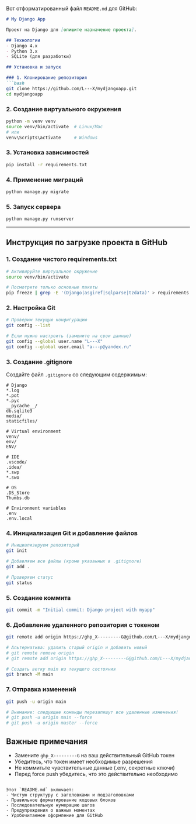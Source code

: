 Вот отформатированный файл `README.md` для GitHub:

```markdown
# My Django App

Проект на Django для [опишите назначение проекта].

## Технологии
- Django 4.x
- Python 3.x
- SQLite (для разработки)

## Установка и запуск

### 1. Клонирование репозитория
```bash
git clone https://github.com/L---X/mydjangoapp.git
cd mydjangoapp
```

### 2. Создание виртуального окружения
```bash
python -m venv venv
source venv/bin/activate  # Linux/Mac
# или
venv\Scripts\activate     # Windows
```

### 3. Установка зависимостей
```bash
pip install -r requirements.txt
```

### 4. Применение миграций
```bash
python manage.py migrate
```

### 5. Запуск сервера
```bash
python manage.py runserver
```

---

## Инструкция по загрузке проекта в GitHub

### 1. Создание чистого requirements.txt
```bash
# Активируйте виртуальное окружение
source venv/bin/activate

# Посмотрите только основные пакеты
pip freeze | grep -E '(Django|asgiref|sqlparse|tzdata)' > requirements.txt
```

### 2. Настройка Git
```bash
# Проверим текущую конфигурацию
git config --list

# Если нужно настроить (замените на свои данные)
git config --global user.name "L---X"
git config --global user.email "a---p@yandex.ru"
```

### 3. Создание .gitignore
Создайте файл `.gitignore` со следующим содержимым:
```
# Django
*.log
*.pot
*.pyc
__pycache__/
db.sqlite3
media/
staticfiles/

# Virtual environment
venv/
env/
ENV/

# IDE
.vscode/
.idea/
*.swp
*.swo

# OS
.DS_Store
Thumbs.db

# Environment variables
.env
.env.local
```

### 4. Инициализация Git и добавление файлов
```bash
# Инициализируем репозиторий
git init

# Добавляем все файлы (кроме указанных в .gitignore)
git add .

# Проверяем статус
git status
```

### 5. Создание коммита
```bash
git commit -m "Initial commit: Django project with myapp"
```

### 6. Добавление удаленного репозитория с токеном
```bash
git remote add origin https://ghp_X---------G@github.com/L---X/mydjangoapp.git

# Альтернатива: удалить старый origin и добавить новый
# git remote remove origin
# git remote add origin https://ghp_X---------G@github.com/L---X/mydjangoapp.git

# Создать ветку main из текущего состояния
git branch -M main
```

### 7. Отправка изменений
```bash
git push -u origin main

# Внимание: следующие команды перезапишут все удаленные изменения!
# git push -u origin main --force
# git push -u origin master --force
```

## Важные примечания

- Замените `ghp_X---------G` на ваш действительный GitHub токен
- Убедитесь, что токен имеет необходимые разрешения
- Не коммитьте чувствительные данные (.env, секретные ключи)
- Перед force push убедитесь, что это действительно необходимо
```

Этот `README.md` включает:
- Чистую структуру с заголовками и подзаголовками
- Правильное форматирование кодовых блоков
- Последовательную нумерацию шагов
- Предупреждения о важных моментах
- Удобочитаемое оформление для GitHub
